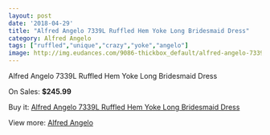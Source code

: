 ```yaml
---
layout: post
date: '2018-04-29'
title: "Alfred Angelo 7339L Ruffled Hem Yoke Long Bridesmaid Dress"
category: Alfred Angelo
tags: ["ruffled","unique","crazy","yoke","angelo"]
image: http://img.eudances.com/9086-thickbox_default/alfred-angelo-7339l-ruffled-hem-yoke-long-bridesmaid-dress.jpg
---
```

Alfred Angelo 7339L Ruffled Hem Yoke Long Bridesmaid Dress

On Sales: **$245.99**
<a href="https://www.eudances.com/en/alfred-angelo/3056-alfred-angelo-7339l-ruffled-hem-yoke-long-bridesmaid-dress.html"><amp-img layout="responsive" width="600" height="600" src="//img.eudances.com/9086-thickbox_default/alfred-angelo-7339l-ruffled-hem-yoke-long-bridesmaid-dress.jpg" alt="Alfred Angelo 7339L Ruffled Hem Yoke Long Bridesmaid Dress 0" /></a>
<a href="https://www.eudances.com/en/alfred-angelo/3056-alfred-angelo-7339l-ruffled-hem-yoke-long-bridesmaid-dress.html"><amp-img layout="responsive" width="600" height="600" src="//img.eudances.com/9087-thickbox_default/alfred-angelo-7339l-ruffled-hem-yoke-long-bridesmaid-dress.jpg" alt="Alfred Angelo 7339L Ruffled Hem Yoke Long Bridesmaid Dress 1" /></a>

Buy it: [Alfred Angelo 7339L Ruffled Hem Yoke Long Bridesmaid Dress](https://www.eudances.com/en/alfred-angelo/3056-alfred-angelo-7339l-ruffled-hem-yoke-long-bridesmaid-dress.html "Alfred Angelo 7339L Ruffled Hem Yoke Long Bridesmaid Dress")

View more: [Alfred Angelo](https://www.eudances.com/en/51-alfred-angelo "Alfred Angelo")